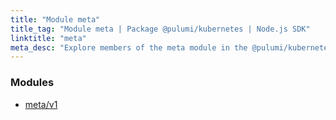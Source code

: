 ```yaml
---
title: "Module meta"
title_tag: "Module meta | Package @pulumi/kubernetes | Node.js SDK"
linktitle: "meta"
meta_desc: "Explore members of the meta module in the @pulumi/kubernetes package."
---
```


<!-- WARNING: this page was generated by a tool. Do not edit it by hand. -->
<!-- To change it, please see https://github.com/pulumi/docs/tree/master/tools/tscdocgen. -->


<h3>Modules</h3>
<ul class="api">
    <li><a href="v1/"><span class="symbol module"></span>meta/v1</a></li>
</ul>








